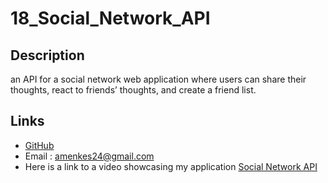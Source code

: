 # 18_Social_Network_API

## Description
an API for a social network web application where users can share their thoughts, react to friends’ thoughts, and create a friend list.

## Links
* [GitHub](https://github.com/amenkes24)
* Email : amenkes24@gmail.com
* Here is a link to a video showcasing my application [Social Network API](https://watch.screencastify.com/v/OiQFX1Vx42H1OccE2nNH)
